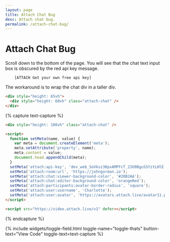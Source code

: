 ```yaml
---
layout: page
title: Attach Chat Bug
desc: Attach chat bug.
permalink: /attach-chat-bug/
---
```


# Attach Chat Bug

Scroll down to the bottom of the page. You will see that the chat text
input box is obscured by the red api key message.

```
    [ATTACH Get your own free api key]
```

The workaround is to wrap the chat div in a taller div.

```html
<div style="height: 65vh">
  <div style="height: 60vh" class="attach-chat" />
</div>
```

{% capture text-capture %}
```html
<div style="height: 100vh" class="attach-chat" />

<script>
  function setMeta(name, value) {
    var meta = document.createElement('meta');
    meta.setAttribute('property', name);
    meta.content = value;
    document.head.appendChild(meta);
  }
  setMeta('attach:api-key', 'dev_web_SoVksz30pxAMPFcT_23U9BguSSYztLHlE');
  setMeta('attach:room:url', 'https://johngorman.io');
  setMeta('attach:chat:viewer-background-color', '#20B2AA');
  setMeta('attach:chat:editor-background-color', 'orangeRed');
  setMeta('attach:participants:avatar-border-radius', 'square');
  setMeta('attach:user:username', 'Charlotte');
  setMeta('attach:user:avatar', 'https://avatars.attach.live/avatar11.png');
</script>

<script src="https://video.attach.live/v1" defer></script>
```
{% endcapture %}

{% include widgets/toggle-field.html
   toggle-name="toggle-thats"
   button-text="View Code"
   toggle-text=text-capture %}

<div style="height: 100vh" class="attach-chat" />

<script>
  function setMeta(name, value) {
    var meta = document.createElement('meta');
    meta.setAttribute('property', name);
    meta.content = value;
    document.head.appendChild(meta);
  }
  setMeta('attach:api-key', 'dev_web_SoVksz30pxAMPFcT_23U9BguSSYztLHlE');
  //setMeta('attach:api-key', 'prod_web_BF7EISmegubLJ2d5mWSQynTDF1WjmW0A');
  setMeta('attach:room:url', 'https://johngorman.io');
  setMeta('attach:chat:viewer-background-color', '#20B2AA');
  setMeta('attach:chat:editor-background-color', 'orangeRed');
  setMeta('attach:participants:avatar-border-radius', 'square');
  setMeta('attach:user:username', 'Charlotte');
  setMeta('attach:user:avatar', 'https://avatars.attach.live/avatar11.png');
</script>

<script src="https://video.attach.live/v1" defer></script>
